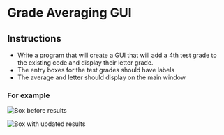 # Grade Averaging GUI

## Instructions 
- Write a program that will create a GUI that will add a 4th test grade to the existing code and display their letter grade. 
- The entry boxes for the test grades should have labels
- The average and letter should display on the main window 

### For example

![Box before results](https://github.com/andreaej/GradeAvgGUIExt/blob/master/Screen%20Shot%202020-04-13%20at%2012.07.38%20PM.png)

![Box with updated results](https://github.com/andreaej/GradeAvgGUIExt/blob/master/Screen%20Shot%202020-04-13%20at%2012.07.56%20PM.png)



